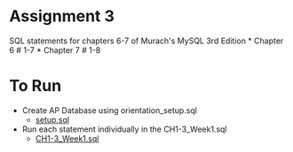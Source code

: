 # Assignment 3
SQL statements for chapters 6-7 of Murach's MySQL 3rd Edition
    * Chapter 6 # 1-7
    * Chapter 7 # 1-8

# To Run
* Create AP Database using orientation_setup.sql
    * [setup.sql](../database_build_files/setup.sql)
* Run each statement individually in the CH1-3_Week1.sql
    * [CH1-3_Week1.sql](Assigment3)